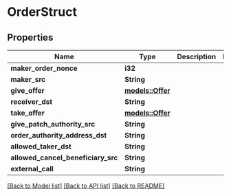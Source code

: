 # OrderStruct

## Properties

Name | Type | Description | Notes
------------ | ------------- | ------------- | -------------
**maker_order_nonce** | **i32** |  | 
**maker_src** | **String** |  | 
**give_offer** | [**models::Offer**](Offer.md) |  | 
**receiver_dst** | **String** |  | 
**take_offer** | [**models::Offer**](Offer.md) |  | 
**give_patch_authority_src** | **String** |  | 
**order_authority_address_dst** | **String** |  | 
**allowed_taker_dst** | **String** |  | 
**allowed_cancel_beneficiary_src** | **String** |  | 
**external_call** | **String** |  | 

[[Back to Model list]](../README.md#documentation-for-models) [[Back to API list]](../README.md#documentation-for-api-endpoints) [[Back to README]](../README.md)


